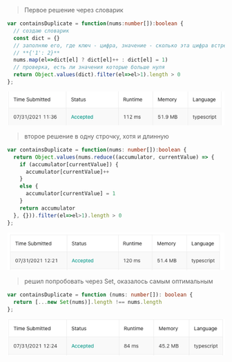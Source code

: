 > Первое решение через словарик

```ts
var containsDuplicate = function(nums:number[]):boolean {
  // создаю словарик
  const dict = {}
  // заполняю его, где ключ - цифра, значение - сколько эта цифра встречается раз, например:
  // **{'1': 2}**
  nums.map(el=>dict[el] ? dict[el]++ : dict[el] = 1)
  // проверка, есть ли значения которые больше нуля
  return Object.values(dict).filter(el=>el>1).length > 0
};
```

![через словарик](../../screenshots/1.%20Contains%20Duplicate/v1_dict.png "через словарик")

> второе решение в одну строчку, хотя и длинную

```ts
var containsDuplicate = function(nums: number[]):boolean {
  return Object.values(nums.reduce((accumulator, currentValue) => {
    if (accumulator[currentValue]) {
      accumulator[currentValue]++
    }
    else {
      accumulator[currentValue] = 1
    }
    return accumulator
  }, {})).filter(el=>el>1).length > 0
};
```

![в одну строку](../../screenshots/1.%20Contains%20Duplicate/v2_one_line.png "в одну строку")

> решил попробовать через Set, оказалось самым оптимальным

```ts
var containsDuplicate = function (nums: number[]): boolean {
  return [...new Set(nums)].length !== nums.length
};
```

![через Set](../../screenshots/1.%20Contains%20Duplicate/v3_with_set.png "через Set")
